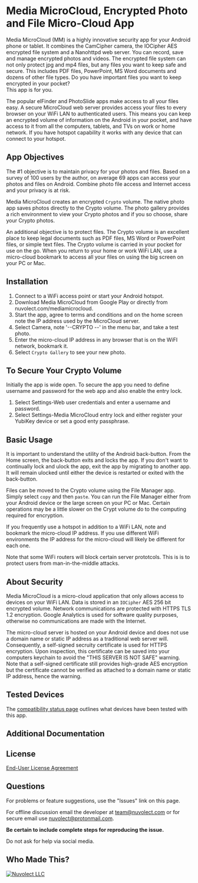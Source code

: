 Media MicroCloud, Encrypted Photo and File Micro-Cloud App
====================================================

Media MicroCloud (MM) is a highly innovative security app for your Android phone or tablet. 
It combines the CamCipher camera, the IOCipher AES encrypted file system and a Nanohttpd 
web server.  You can record, save and manage encrypted photos and videos. The encrypted 
file system can not only protect jpg and mp4 files, but any files you want to keep safe 
and secure. This includes PDF files, PowerPoint, MS Word documents and dozens of other 
file types. Do you have important files you want to keep encrypted in your pocket?  
This app is for you.

The popular elFinder and PhotoSlide apps make access to all your files easy.  A secure 
MicroCloud web server provides access your files to every browser on your WiFi LAN to 
authenticated users. This means you can keep an encrypted volume of information on the 
Android in your pocket, and have access to it from all the computers, tablets, and TVs 
on work or home network. If you have hotspot capability it works with any device that 
can connect to your hotspot.

App Objectives
------------------
The #1 objective is to maintain privacy for your photos and files.
Based on a survey of 100 users by the author, on average 69 apps can access
your photos and files on Android. Combine photo file access and Internet access
and your privacy is at risk.

Media MicroCloud creates an encrypted `Crypto` volume.  The native photo app saves photos
directly to the Crypto volume. The photo gallery provides a rich environment to 
view your Crypto photos and if you so choose, share your Crypto photos.

An additional objective is to protect files.  The Crypto volume is an excellent place to keep 
legal documents such as PDF files, MS Word or PowerPoint files, or simple text files.
The Crypto volume is carried in your pocket for use on the go. When you return to your 
home or work WiFi LAN, use a micro-cloud bookmark to access all your files on using
the big screen on your PC or Mac.

Installation
------------
1. Connect to a WiFi access point or start your Android hotspot.
2. Download Media MicroCloud from Google Play or directly from nuvolect.com/mediamicrocloud.
3. Start the app, agree to terms and conditions and on the home screen note
the IP address used by the MicroCloud server.
4. Select Camera, note '--CRYPTO --' in the menu bar, and take a test photo.
5. Enter the micro-cloud IP address in any browser that is on the WiFI network, bookmark it.
6. Select `Crypto Gallery` to see your new photo.

To Secure Your Crypto Volume
----------------------------
Initially the app is wide open. To secure the app you need to define username and password
for the web app and also enable the entry lock.
1. Select Settings-Web user credentials and enter a username and password.
2. Select Settings-Media MicroCloud entry lock and either register your YubiKey 
device or set a good enty passphrase.

Basic Usage
-----------
It is important to understand the utility of the Android back-button. 
From the Home screen, the back-button exits and locks the app.
If you don't want to continually lock and ulock the app, exit the app
by migrating to another app.  It will remain ulocked until either the 
device is restarted or exited with the back-button.

Files can be moved to the Crypto volume using the File Manager app.
Simply select `copy` and then `paste`.
You can run the File Manager either from your Android device or the
large screen on your PC or Mac.
Certain operations may be a little slower on the Crypt volume do to the 
computing required for encryption.

If you frequently use a hotspot in addition to a WiFi LAN, note and 
bookmark the micro-cloud IP address. If you use different WiFi environments
the IP address for the micro-cloud will likely be different for each one.

Note that some WiFi routers will block certain server prototcols.  This is 
is to protect users from man-in-the-middle attacks.

About Security
--------------
Media MicroCloud is a micro-cloud application that only allows access to devices on your
WiFi LAN. Data is stored in an `IOCipher` AES 256 bit encrypted volume.
Network communications are protected with HTTPS TLS 1.2 encryption.
Google Analytics is used for software quality purposes, otherwise no 
communications are made with the Internet.

The micro-cloud server is hosted on your Android device and does not use
a domain name or static IP address as a traditional web server will.
Consequently, a self-signed secruity certificate is used for HTTPS encryption.
Upon inspection, this certificate can be saved into your computers keychain to
avoid the "THIS SERVER IS NOT SAFE" warning. Note that a self-signed certificate 
still provides high-grade AES encryption but the certificate cannot be verified as attached
to a domain name or static IP address, hence the warning.

Tested Devices
--------------
The [compatibility status page](https://nuvolect/blog/mm_supported_devices) outlines
what devices have been tested with this app.

Additional Documentation
------------------------

License
-------

[End-User License Agreement](https://nuvolect/blog/mediamicrocloud_terms) 

Questions
---------
For problems or feature suggestions, use the "Issues" link on this page.

For offline discussion email the developer at team@nuvolect.com or for secure
email use nuvolect@protonmail.com.

**Be certain to include complete steps for reproducing the issue.**

Do not ask for help via social media.

Who Made This?
--------------
<a href="http://nuvolect.com">![Nuvolect LLC](https://nuvolect.com/img/nuvolect_logo_name_low_59x180.png)</a>


